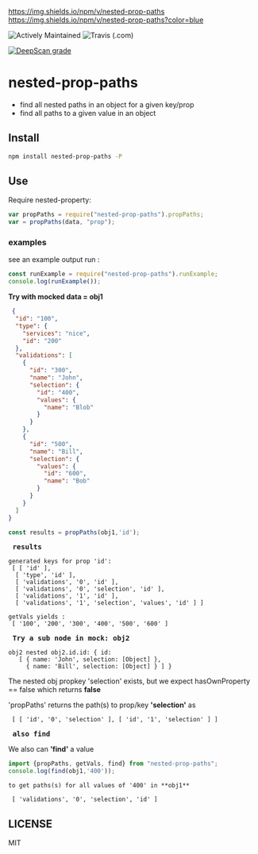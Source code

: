 
https://img.shields.io/npm/v/nested-prop-paths
https://img.shields.io/npm/v/nested-prop-paths?color=blue

![Actively Maintained](https://img.shields.io/badge/Maintenance%20Level-Actively%20Maintained-green.svg)
![Travis (.com)](https://img.shields.io/travis/com/HBDunn/nested-prop-paths)


[![DeepScan grade](https://deepscan.io/api/teams/8228/projects/10381/branches/143198/badge/grade.svg)](https://deepscan.io/dashboard#view=project&tid=8228&pid=10381&bid=143198)

# nested-prop-paths

  - find all nested paths in an object for a given key/prop 
  - find all paths to a given value in an object

## Install

```bash
npm install nested-prop-paths -P
```

## Use

Require nested-property:

```js
var propPaths = require("nested-prop-paths").propPaths;
var = propPaths(data, "prop");
```

### examples

see an example output run :

```js
const runExample = require("nested-prop-paths").runExample;
console.log(runExample()); 
```

**Try with mocked data = obj1**

```json	
 {
  "id": "100",
  "type": {
    "services": "nice",
    "id": "200"
  },
  "validations": [
    {
      "id": "300",
      "name": "John",
      "selection": {
        "id": "400",
        "values": {
          "name": "Blob"
        }
      }
    },
    {
      "id": "500",
      "name": "Bill",
      "selection": {
        "values": {
          "id": "600",
          "name": "Bob"
        }
      }
    }
  ]
}
```

```js
const results = propPaths(obj1,'id');
```
**<pre>		 results</pre>**

```
generated keys for prop 'id':
 [ [ 'id' ],
  [ 'type', 'id' ],
  [ 'validations', '0', 'id' ],
  [ 'validations', '0', 'selection', 'id' ],
  [ 'validations', '1', 'id' ],
  [ 'validations', '1', 'selection', 'values', 'id' ] ] 
```

```
getVals yields :
 [ '100', '200', '300', '400', '500', '600' ]
```

**<pre>       Try a sub node in mock: obj2</pre>**

```
obj2 nested obj2.id.id: { id:
   [ { name: 'John', selection: [Object] },
     { name: 'Bill', selection: [Object] } ] }
```

The nested obj propkey 'selection' exists, but we expect hasOwnProperty == false which returns **false**

'propPaths' returns the path(s) to prop/key **'selection'** as

```
 [ [ 'id', '0', 'selection' ], [ 'id', '1', 'selection' ] ]
```
**<pre>       also find</pre>**

We also can **'find'** a value

```js
import {propPaths, getVals, find} from "nested-prop-paths"; 
console.log(find(obj1,'400'));
```
```
to get paths(s) for all values of '400' in **obj1**

 [ 'validations', '0', 'selection', 'id' ]
```

## LICENSE

MIT